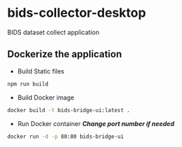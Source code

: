 # bids-collector-desktop
BIDS dataset collect application


## Dockerize the application

- Build Static files

```bash
npm run build
```

- Build Docker image

```bash
docker build -t bids-bridge-ui:latest .
```

- Run Docker container
***Change port number if needed***
```bash
docker run -d -p 80:80 bids-bridge-ui
```
